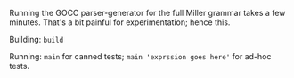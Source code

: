 Running the GOCC parser-generator for the full Miller grammar takes a few minutes. That's
a bit painful for experimentation; hence this.

Building: `build`

Running: `main` for canned tests; `main 'exprssion goes here'` for ad-hoc tests.
